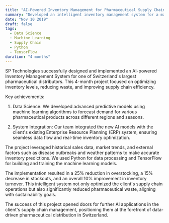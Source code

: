 ```yaml
---
title: "AI-Powered Inventory Management for Pharmaceutical Supply Chain"
summary: "Developed an intelligent inventory management system for a major Swiss pharmaceutical distributor, optimizing stock levels and reducing waste"
date: "Nov 10 2019"
draft: false
tags:
  - Data Science
  - Machine Learning
  - Supply Chain
  - Python
  - TensorFlow
duration: "4 months"
---
```


SP Technologies successfully designed and implemented an AI-powered Inventory Management System for one of Switzerland's largest pharmaceutical distributors. This 4-month project focused on optimizing inventory levels, reducing waste, and improving supply chain efficiency.

Key achievements:

1. Data Science: We developed advanced predictive models using machine learning algorithms to forecast demand for various pharmaceutical products across different regions and seasons.

2. System Integration: Our team integrated the new AI models with the client's existing Enterprise Resource Planning (ERP) system, ensuring seamless data flow and real-time inventory optimization.

The project leveraged historical sales data, market trends, and external factors such as disease outbreaks and weather patterns to make accurate inventory predictions. We used Python for data processing and TensorFlow for building and training the machine learning models.

The implementation resulted in a 25% reduction in overstocking, a 15% decrease in stockouts, and an overall 10% improvement in inventory turnover. This intelligent system not only optimized the client's supply chain operations but also significantly reduced pharmaceutical waste, aligning with sustainability goals.

The success of this project opened doors for further AI applications in the client's supply chain management, positioning them at the forefront of data-driven pharmaceutical distribution in Switzerland.

